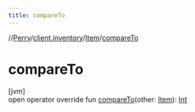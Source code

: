 ```yaml
---
title: compareTo
---
```

//[Perry](../../../index.html)/[client.inventory](../index.html)/[Item](index.html)/[compareTo](compare-to.html)



# compareTo



[jvm]\
open operator override fun [compareTo](compare-to.html)(other: [Item](index.html)): [Int](https://kotlinlang.org/api/latest/jvm/stdlib/kotlin/-int/index.html)




